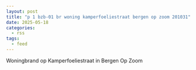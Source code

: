 ```yaml
---
layout: post
title: "p 1 bzb-01 br woning kamperfoeliestraat bergen op zoom 201031"
date: 2025-05-18
categories: 
  - rss
tags: 
  - feed
---
```


Woningbrand op Kamperfoeliestraat in Bergen Op Zoom
